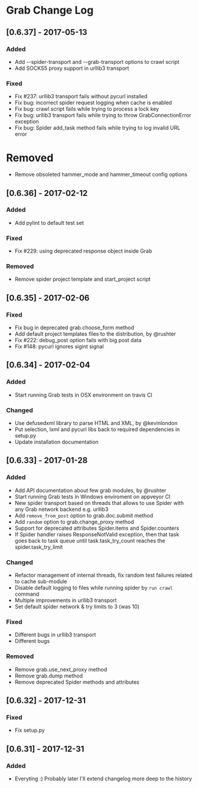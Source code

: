 # Grab Change Log

## [0.6.37] - 2017-05-13
### Added
- Add --spider-transport and --grab-transport options to crawl script
- Add SOCKS5 proxy support in urllib3 transport

### Fixed
- Fix #237: urllib3 transport fails without pycurl installed
- Fix bug: incorrect spider request logging when cache is enabled
- Fix bug: crawl script fails while trying to process a lock key
- Fix bug: urllib3 transport fails while trying to throw GrabConnectionError exception
- Fix bug: Spider add_task method fails while trying to log invalid URL error

# Removed
- Remove obsoleted hammer_mode and hammer_timeout config options

## [0.6.36] - 2017-02-12
### Added
- Add pylint to default test set

### Fixed
- Fix #229: using deprecated response object inside Grab

### Removed
- Remove spider project template and start_project script

## [0.6.35] - 2017-02-06
### Fixed
- Fix bug in deprecated grab.choose_form method
- Add default project templates files to the distribution, by @rushter
- Fix #222: debug_post option fails with big post data
- Fix #148: pycurl ignores sigint signal

## [0.6.34] - 2017-02-04
### Added
- Start running Grab tests in OSX environment on travis CI

### Changed
- Use defusedxml library to parse HTML and XML, by @kevinlondon
- Put selection, lxml and pycurl libs back to required dependencies in setup.py
- Update installation documentation

## [0.6.33] - 2017-01-28 
### Added
- Add API documentation about few grab modules, by @rushter
- Start running Grab tests in Windows enviroment on appveyor CI
- New spider transport based on threads that allows to use Spider with any Grab network backend e.g. urllib3
- Add `remove_from_post` option to grab.doc.submit method 
- Add `random` option to grab.change_proxy method 
- Support for deprecated attributes Spider.items and Spider.counters
- If Spider handler raises ResponseNotValid exception, then that task goes back to task queue until task.task_try_count reaches the spider.task_try_limit

### Changed
- Refactor management of internal threads, fix random test failures related to cache sub-module
- Disable default logging to files while running spider by `run crawl` command
- Multiple improvements in urllib3 transport
- Set default spider network & try limits to 3 (was 10)

### Fixed
- Different bugs in urllib3 transport
- Different bugs

### Removed
- Remove grab.use_next_proxy method
- Remove grab.dump method
- Remove deprecated Spider methods and attributes

## [0.6.32] - 2017-12-31
### Fixed
- Fix setup.py

## [0.6.31] - 2017-12-31
### Added
- Everyting :) Probably later I'll extend changelog more deep to the history

